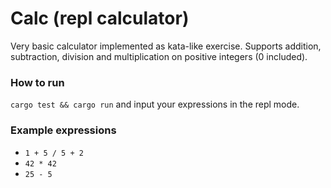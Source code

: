 # Calc (repl calculator)

Very basic calculator implemented as kata-like exercise. Supports addition, subtraction, division and multiplication on
positive integers (0 included).

### How to run

`cargo test && cargo run` and input your expressions in the repl mode.

### Example expressions

- `1 + 5 / 5 + 2`
- `42 * 42`
- `25 - 5`
